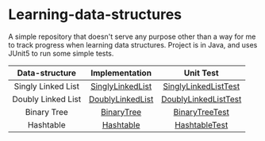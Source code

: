 # Learning-data-structures

A simple repository that doesn't serve any purpose other than a way for me to track progress when learning data structures. Project is in Java, and uses JUnit5 to run some simple tests.

| Data-structure            | Implementation         | Unit Test                    |
|:-------------------------:|:----------------------:|:----------------------------:|
| Singly Linked List        | [SinglyLinkedList][0]  | [SinglyLinkedListTest][1]
| Doubly Linked List        | [DoublyLinkedList][2]  | [DoublyLinkedListTest][3]
| Binary Tree               | [BinaryTree][4]        | [BinaryTreeTest][5]
| Hashtable                 | [Hashtable][6]         | [HashtableTest][7]

[0]: src/main/java/com/jsonmack/datastructures/singly_linkedlist/SinglyLinkedList.java
[1]: src/test/java/com/jsonmack/datastructures/singly_linkedlist/SinglyLinkedListTest.java
[2]: src/main/java/com/jsonmack/datastructures/doubly_linkedlist/DoublyLinkedList.java
[3]: src/test/java/com/jsonmack/datastructures/doubly_linkedlist/DoublyLinkedListTest.java
[4]: src/main/java/com/jsonmack/datastructures/binary_tree/BinaryTree.java
[5]: src/test/java/com/jsonmack/datastructures/binary_tree/BinaryTreeTest.java
[6]: src/main/java/com/jsonmack/datastructures/hashtable/Hashtable.java
[7]: src/test/java/com/jsonmack/datastructures/hashtable/HashtableTest.java
